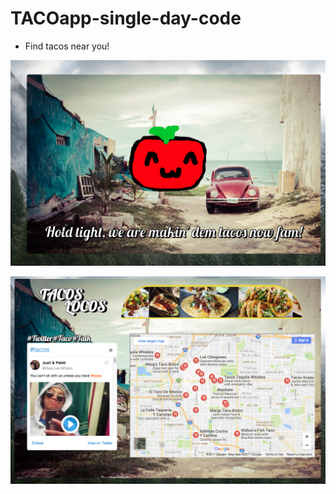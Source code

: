 
# TACOapp-single-day-code

* Find tacos near you!



![Splash](/1.png?raw=true "Splash Screen")

![Main](/2.png?raw=true "Main App")
